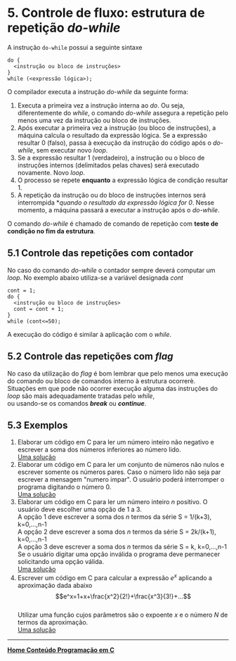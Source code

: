 # 5. Controle de fluxo: estrutura de repetição *do-while*

A instrução `do-while` possui a seguinte sintaxe  
```
do {
  <instrução ou bloco de instruções>
}
while (<expressão lógica>);
```  
O compilador executa a instrução *do-while* da seguinte forma:
1. Executa a primeira vez a instrução interna ao *do*. 
Ou seja, diferentemente do *while*, o comando *do-while* assegura a repetição pelo menos uma vez da instrução ou bloco de instruções.
2. Após executar a primeira vez a instrução (ou bloco de instruções), a máquina calcula o resultado da expressão lógica. 
Se a expressão resultar 0 (falso), passa à execução da instrução do código após o *do-while*, sem executar novo *loop*.
4. Se a expressão resultar 1 (verdadeiro), a instrução ou o bloco de instruções internos (delimitados pelas chaves) será executado novamente. Novo *loop*.
5. O processo se repete **enquanto** a expressão lógica de condição resultar 1.
6. A repetição da instrução ou do bloco de instruções internos será interrompida **quando o resultado da expressão lógica for 0*. 
Nesse momento, a máquina passará a executar a instrução após o *do-while*.  

O comando *do-while* é chamado de comando de repetição com **teste de condição no fim da estrutura**.

## 5.1 Controle das repetições com **contador**  
No caso do comando *do-while* o contador sempre deverá computar um *loop*. No exemplo abaixo utiliza-se a variável designada *cont*  
```
cont = 1;
do {
  <instrução ou bloco de instruções>
  cont = cont + 1;
}
while (cont<=50);
```  
A execução do código é similar à aplicação com o *while*.

## 5.2 Controle das repetições com *flag*
No caso da utilização do *flag* é bom lembrar que pelo menos uma execução do comando ou bloco de comandos interno à estrutura ocorrerè.  
Situações em que pode não ocorrer execução alguma das instruções do *loop* são mais adequadamente tratadas pelo *while*,  
ou usando-se os comandos ***break*** ou ***continue***.

## 5.3 Exemplos
1. Elaborar um código em C para ler um número inteiro não negativo e escrever a soma dos números inferiores ao número lido.  
[Uma solução](https://github.com/claytonjasilva/prog_exemplos/blob/main/cursoCcomandoDoWhile1.c)  
2. Elaborar um código em C para ler um conjunto de números não nulos e escrever somente os números pares. 
Caso o número lido não seja par escrever a mensagem "numero impar".
O usuário poderá interromper o programa digitando o número 0.   
[Uma solução](https://github.com/claytonjasilva/prog_exemplos/blob/main/cursoCcomandoDoWhile2.c)
3. Elaborar um código em C para ler um número inteiro *n* positivo. O usuário deve escolher uma opção de 1 a 3.  
A opção 1 deve escrever a soma dos *n* termos da série S = 1/(k+3), k=0,...,n-1  
A opção 2 deve escrever a soma dos *n* termos da série S = 2k/(k+1), k=0,...,n-1  
A opção 3 deve escrever a soma dos *n* termos da série S = k, k=0,...,n-1  
Se o usuário digitar uma opção inválida o programa deve permanecer solicitando uma opção válida.  
[Uma solução](https://github.com/claytonjasilva/prog_exemplos/blob/main/cursoCcomandoDoWhile3.c)  
4. Escrever um código em C para calcular a expressão *e<sup>x</sup>* aplicando a aproximação dada abaixo  
$$e^x=1+x+\frac{x^2}{2!}+\frac{x^3}{3!}+...$$  
Utilizar uma função cujos parâmetros são o expoente *x* e o número *N* de termos da aproximação.  
[Uma solução](https://github.com/claytonjasilva/prog_exemplos/blob/main/cursoCcomandoFor.c)


___
**[Home Conteúdo Programação em C](https://github.com/claytonjasilva/claytonjasilva.github.io/blob/main/progC_aulas.md)**   
